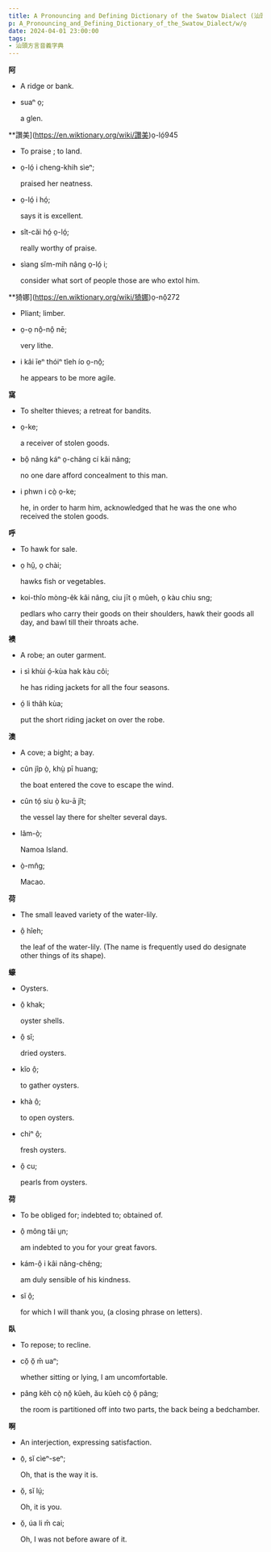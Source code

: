 ```yaml
---
title: A Pronouncing and Defining Dictionary of the Swatow Dialect (汕頭方言音義字典) / o̤
p: A_Pronouncing_and_Defining_Dictionary_of_the_Swatow_Dialect/w/o̤
date: 2024-04-01 23:00:00
tags: 
- 汕頭方言音義字典
---
```



**阿**
- A ridge or bank.

- suaⁿ o̤;

  a glen.

**讚美](https://en.wiktionary.org/wiki/讚美)o̤-ló̤945
- To praise ; to land.

- o̤-ló̤ i cheng-khih sìeⁿ;

  praised her neatness.

- o̤-ló̤ i hó̤;

  says it is excellent.

- sît-căi hó̤ o̤-ló̤;

  really worthy of praise.

- sìang sĭm-mih nâng o̤-ló̤ i;

  consider what sort of people those are who extol him.



**猗娜](https://en.wiktionary.org/wiki/猗娜)o̤-nô̤272
- Pliant; limber.

- o̤-o̤ nô̤-nô̤ nē;

  very lithe.

- i kâi īeⁿ thóiⁿ tîeh ío o̤-nô̤;

  he appears to be more agile.

**窩**
- To shelter thieves; a retreat for bandits.

- o̤-ke;

  a receiver of stolen goods.

- bô̤ nâng káⁿ o̤-châng cí kâi nâng;

  no one dare afford concealment to this man.

- i phwn i cò̤ o̤-ke;

  he, in order to harm him, acknowledged that he was the one who received the stolen goods.

**呼**
- To hawk for sale.

- o̤ hṳ̂, o̤ chài;

  hawks fish or vegetables.

- koi-thîo mòng-êk kâi nâng, ciu jīt o̤ mûeh, o̤ kàu chìu sng;

  pedlars who carry their goods on their shoulders, hawk their goods all day, and bawl till their throats ache.

**襖**
- A robe; an outer garment.

- i sì khùi ó̤-kùa hak kàu côi;

  he has riding jackets for all the four seasons.

- ó̤ li thâh kùa;

  put the short riding jacket on over the robe.

**澳**
- A cove; a bight; a bay.

- cûn jîp ò̤, khṳ̀ pī huang;

  the boat entered the cove to escape the wind.

- cûn tó̤ siu ò̤ ku-ā jît;

  the vessel lay there for shelter several days.

- lâm-ò̤;

  Namoa Island.

- ò̤-mn̂g;

  Macao.

**荷**
- The small leaved variety of the water-lily.

- ô̤ hîeh;

  the leaf of the water-lily. (The name is frequently used do designate other things of its shape).

**蠔**
- Oysters.

- ô̤ khak;

  oyster shells.

- ô̤ sĭ;

  dried oysters.

- kĭo ô̤;

  to gather oysters.

- khà ô̤;

  to open oysters.

- chiⁿ ô̤;

  fresh oysters.

- ô̤ cu;

  pearls from oysters.

**荷**
- To be obliged for; indebted to; obtained of.

- ô̤ mông tăi ṳn;

  am indebted to you for your great favors.

- kám-ô̤ i kâi nâng-chêng;

  am duly sensible of his kindness.

- sĭ ô̤;

  for which I will thank you, (a closing phrase on letters).

**臥**
- To repose; to recline.

- cŏ̤ ŏ̤ m̄ uaⁿ;

  whether sitting or lying, I am uncomfortable.

- pâng kêh cò̤ nŏ̤ kûeh, ău kûeh cò̤ ŏ̤ pâng;

  the room is partitioned off into two parts, the back being a bedchamber. 

**啊**
- An interjection, expressing satisfaction.

- ō̤, sĭ cìeⁿ-seⁿ;

  Oh, that is the way it is.

- ŏ̤, sĭ lṳ́;

  Oh, it is you.

- ŏ̤, úa li m̄ cai;

  Oh, I was not before aware of it.